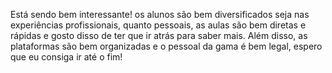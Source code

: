 Está sendo bem interessante! os alunos são bem diversificados seja nas experiências profissionais, quanto pessoais, as aulas são bem diretas e rápidas e gosto disso de ter que ir atrás para saber mais.
Além disso, as plataformas são bem organizadas e o pessoal da gama é bem legal, espero que eu consiga ir até o fim!